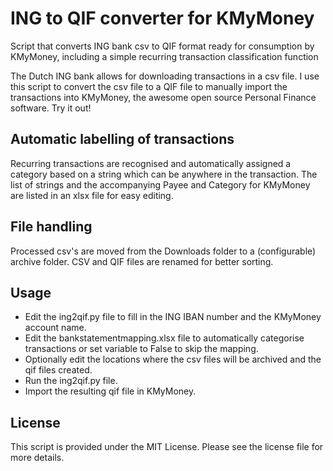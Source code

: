 # ING to QIF converter for KMyMoney
 Script that converts ING bank csv to QIF format ready for consumption by KMyMoney, including a simple recurring transaction classification function

The Dutch ING bank allows for downloading transactions in a csv file. I use this script to convert the csv file to a QIF file to manually import the transactions into KMyMoney, the awesome open source Personal Finance software. Try it out! 

## Automatic labelling of transactions
Recurring transactions are recognised and automatically assigned a category based on a string which can be anywhere in the transaction. The list of strings and the accompanying Payee and Category for KMyMoney are listed in an xlsx file for easy editing.

## File handling
Processed csv's are moved from the Downloads folder to a (configurable) archive folder. CSV and QIF files are renamed for better sorting.

## Usage
- Edit the ing2qif.py file to fill in the ING IBAN number and the KMyMoney account name.
- Edit the bankstatementmapping.xlsx file to automatically categorise transactions or set variable to False to skip the mapping.
- Optionally edit the locations where the csv files will be archived and the qif files created.
- Run the ing2qif.py file.
- Import the resulting qif file in KMyMoney.

## License
This script is provided under the MIT License. Please see the license file for more details.
